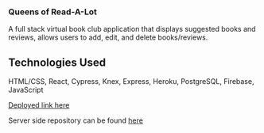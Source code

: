 ### Queens of Read-A-Lot

A full stack virtual book club application that displays suggested books and reviews, allows users to add, edit, and delete books/reviews.

## Technologies Used
HTML/CSS, React, Cypress, Knex, Express, Heroku, PostgreSQL, Firebase, JavaScript

[Deployed link here](https://queens-of-read-a-lot.firebaseapp.com/)

Server side repository can be found [here](https://github.com/fionwan/tower-server)
